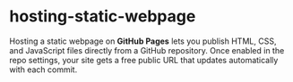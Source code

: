 # hosting-static-webpage
Hosting a static webpage on **GitHub Pages** lets you publish HTML, CSS, and JavaScript files directly from a GitHub repository. Once enabled in the repo settings, your site gets a free public URL that updates automatically with each commit.
